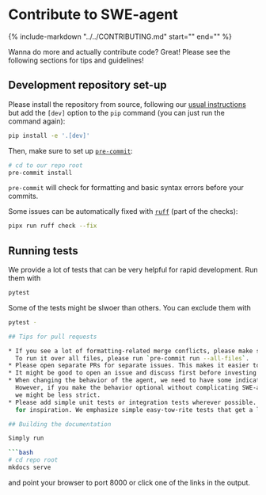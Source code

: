 # Contribute to SWE-agent

{%
    include-markdown "../../CONTRIBUTING.md"
    start="<!-- INCLUSION START -->"
    end="<!-- INCLUSION END -->"
%}

Wanna do more and actually contribute code? Great! Please see the following sections for tips and guidelines!

## Development repository set-up

Please install the repository from source, following our [usual instructions](../installation/source.md) but add the `[dev]` option to the `pip` command (you can just run the command again):

```bash
pip install -e '.[dev]'
```

Then, make sure to set up [`pre-commit`](https://pre-commit.com):

```bash
# cd to our repo root
pre-commit install
```

`pre-commit` will check for formatting and basic syntax errors before your commits.

Some issues can be automatically fixed with [`ruff`](https://github.com/charliermarsh/ruff) (part of the checks):

```bash
pipx run ruff check --fix
```

## Running tests

We provide a lot of tests that can be very helpful for rapid development.
Run them with

```bash
pytest
```

Some of the tests might be slwoer than others. You can exclude them with

```bash
pytest -

## Tips for pull requests

* If you see a lot of formatting-related merge conflicts, please make sure that you have `pre-commit` installed.
  To run it over all files, please run `pre-commit run --all-files`.
* Please open separate PRs for separate issues. This makes it easier to incorporate part of your changes.
* It might be good to open an issue and discuss first before investing time on an experimental feature.
* When changing the behavior of the agent, we need to have some indication that it actually improves the success rate of SWE-agent.
  However, if you make the behavior optional without complicating SWE-agent (for example by providing new [commands](../config/commands.md)),
  we might be less strict.
* Please add simple unit tests or integration tests wherever possible. Take a look in the [tests directory](https://github.com/princeton-nlp/SWE-agent/tree/main/tests)
  for inspiration. We emphasize simple easy-tow-rite tests that get a lot of coverage.

## Building the documentation

Simply run

```bash
# cd repo root
mkdocs serve
```

and point your browser to port 8000 or click one of the links in the output.
